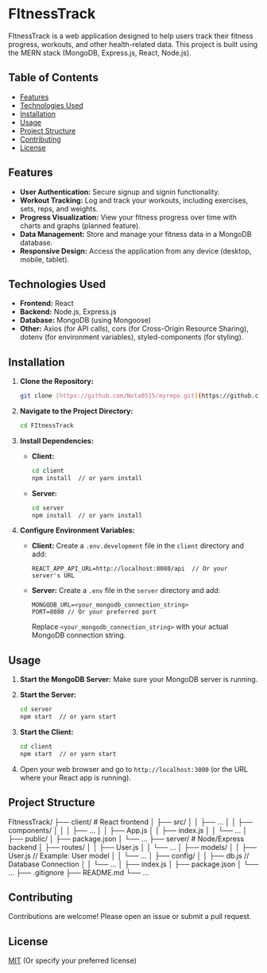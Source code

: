 # FItnessTrack

FItnessTrack is a web application designed to help users track their fitness progress, workouts, and other health-related data.  This project is built using the MERN stack (MongoDB, Express.js, React, Node.js).

## Table of Contents

- [Features](#features)
- [Technologies Used](#technologies-used)
- [Installation](#installation)
- [Usage](#usage)
- [Project Structure](#project-structure)
- [Contributing](#contributing)
- [License](#license)

## Features

*   **User Authentication:** Secure signup and signin functionality.
*   **Workout Tracking:** Log and track your workouts, including exercises, sets, reps, and weights.
*   **Progress Visualization:** View your fitness progress over time with charts and graphs (planned feature).
*   **Data Management:** Store and manage your fitness data in a MongoDB database.
*   **Responsive Design:** Access the application from any device (desktop, mobile, tablet).

## Technologies Used

*   **Frontend:** React
*   **Backend:** Node.js, Express.js
*   **Database:** MongoDB (using Mongoose)
*   **Other:**  Axios (for API calls), cors (for Cross-Origin Resource Sharing), dotenv (for environment variables), styled-components (for styling).

## Installation

1.  **Clone the Repository:**

    ```bash
    git clone [https://github.com/Nota0515/myrepo.git](https://github.com/Nota0515/myrepo.git)  // Replace with your repository URL
    ```

2.  **Navigate to the Project Directory:**

    ```bash
    cd FItnessTrack
    ```

3.  **Install Dependencies:**

    *   **Client:**
        ```bash
        cd client
        npm install  // or yarn install
        ```

    *   **Server:**
        ```bash
        cd server
        npm install  // or yarn install
        ```

4.  **Configure Environment Variables:**

    *   **Client:** Create a `.env.development` file in the `client` directory and add:

        ```
        REACT_APP_API_URL=http://localhost:8080/api  // Or your server's URL
        ```

    *   **Server:** Create a `.env` file in the `server` directory and add:

        ```
        MONGODB_URL=<your_mongodb_connection_string>
        PORT=8080 // Or your preferred port
        ```

        Replace `<your_mongodb_connection_string>` with your actual MongoDB connection string.

## Usage

1.  **Start the MongoDB Server:** Make sure your MongoDB server is running.

2.  **Start the Server:**

    ```bash
    cd server
    npm start  // or yarn start
    ```

3.  **Start the Client:**

    ```bash
    cd client
    npm start  // or yarn start
    ```

4.  Open your web browser and go to `http://localhost:3000` (or the URL where your React app is running).

## Project Structure
FItnessTrack/
├── client/         # React frontend
│   ├── src/
│   │   ├── ...
│   │   ├── components/
│   │   │   ├── ...
│   │   ├── App.js
│   │   ├── index.js
│   │   └── ...
│   ├── public/
│   ├── package.json
│   └── ...
├── server/         # Node/Express backend
│   ├── routes/
│   │   ├── User.js
│   │   └── ...
│   ├── models/
│   │   ├── User.js // Example: User model
│   │   └── ...
│   ├── config/
│   │   ├── db.js // Database Connection
│   │   └── ...
│   ├── index.js
│   ├── package.json
│   └── ...
├── .gitignore
├── README.md
└── ...

## Contributing

Contributions are welcome!  Please open an issue or submit a pull request.

## License

[MIT](LICENSE)  (Or specify your preferred license)